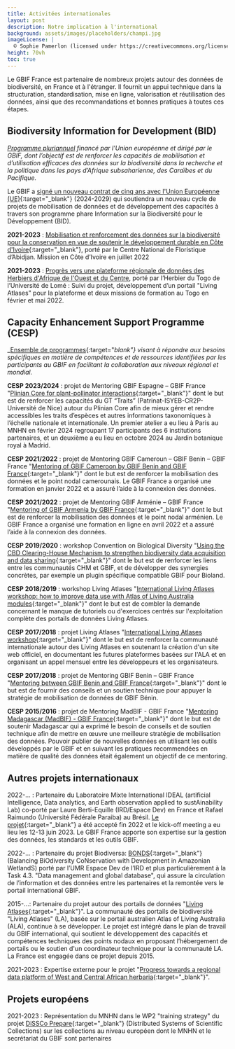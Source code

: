 ```yaml
---
title: Activitées internationales
layout: post
description: Notre implication à l'international
background: assets/images/placeholders/champi.jpg
imageLicense: |
  © Sophie Pamerlon (licensed under https://creativecommons.org/licenses/by-sa/4.0/)
height: 70vh
toc: true
---
```

<style> .feature-img img {background-color: white; object-fit: fill;}> </style>

Le GBIF France est partenaire de nombreux projets autour des données de biodiversité, en France et à l'étranger. Il fournit un appui technique dans la structuration, standardisation, mise en ligne, valorisation et réutilisation des données, ainsi que des recommandations et bonnes pratiques à toutes ces étapes.

## Biodiversity Information for Development (BID)
*[Programme pluriannuel]((https://www.gbif.org/programme/82243/bid-biodiversity-information-for-development){:target="_blank"}) financé par l’Union européenne et dirigé par le GBIF, dont l’objectif est de renforcer les capacités de mobilisation et d’utilisation efficaces des données sur la biodiversité dans la recherche et la politique dans les pays d’Afrique subsaharienne, des Caraïbes et du Pacifique.*


Le GBIF a [signé un nouveau contrat de cinq ans avec l'Union Européenne (UE)](https://www.gbif.org/fr/news/4qE7yWIQqUkyGMYVD7Yr4C/lue-renouvelle-le-financement-du-programme-dinformation-sur-la-biodiversite-pour-le-developpement){:target="_blank"} (2024-2029) qui soutiendra un nouveau cycle de projets de mobilisation de données et de développement des capacités à travers son programme phare Information sur la Biodiversité pour le Développement (BID).

**2021-2023** : [Mobilisation et renforcement des données sur la biodiversité pour la conservation en vue de soutenir le développement durable en Côte d'Ivoire](https://www.gbif.org/project/BID-AF2020-128-NAC/mobilization-and-strengthening-of-biodiversity-data-supporting-sustainable-development-in-cote-divoire){:target="_blank"}, porté par le Centre National de Floristique d’Abidjan. Mission en Côte d’Ivoire en juillet 2022

**2021-2023** : [Progrès vers une plateforme régionale de données des Herbiers d'Afrique de l'Ouest et du Centre](https://www.gbif.org/project/BID-AF2020-040-REG/progress-towards-a-regional-data-platform-of-west-and-central-african-herbaria), porté par l’Herbier du Togo de l’Université de Lomé : Suivi du projet, développement d’un portail "Living Atlases" pour la plateforme et deux missions de formation au Togo en février et mai 2022.



## Capacity Enhancement Support Programme (CESP)
_[Ensemble de programmes](https://www.gbif.org/programme/82219/capacity-enhancement-support-programme){:target="_blank"} visant à répondre aux besoins spécifiques en matière de compétences et de ressources identifiées par les participants au GBIF en facilitant la collaboration aux niveaux régional et mondial._

**CESP 2023/2024** : projet de Mentoring GBIF Espagne – GBIF France "[Plinian Core for plant-pollinator interactions](https://www.gbif.org/project/CESP2023-011/plinian-core-for-plant-pollinator-interactions){:target="_blank"}" dont le but est de renforcer les capacités du GT “Traits” (Patrinat-ISYEB-CR2P-Université de Nice) autour du Plinian Core afin de mieux gérer et rendre accessibles les traits d’espèces et autres informations taxonomiques à l’échelle nationale et internationale. Un premier atelier a eu lieu à Paris au MNHN en février 2024 regroupant 17 participants des 6 institutions partenaires, et un deuxième a eu lieu en octobre 2024 au Jardin botanique royal à Madrid.

**CESP 2021/2022** : projet de Mentoring GBIF Cameroun – GBIF Benin – GBIF France "[Mentoring of GBIF Cameroon by GBIF Benin and GBIF France](https://www.gbif.org/project/CESP2021-002/mentoring-of-gbif-cameroon-by-gbif-benin-and-gbif-france){:target="_blank"}" dont le but est de renforcer la mobilisation des données et le point nodal camerounais. Le GBIF France a organisé une formation en janvier 2022 et a assuré l’aide à la connexion des données.

**CESP 2021/2022** : projet de Mentoring GBIF Arménie – GBIF France "[Mentoring of GBIF Armenia by GBIF France](https://www.gbif.org/project/CESP2021-010/mentoring-of-gbif-armenia-by-gbif-france){:target="_blank"}" dont le but est de renforcer la mobilisation des données et le point nodal arménien. Le GBIF France a organisé une formation en ligne en avril 2022 et a assuré l’aide à la connexion des données.

**CESP 2019/2020** : workshop Convention on Biological Diversity "[Using the CBD Clearing-House Mechanism to strengthen biodiversity data acquisition and data sharing](https://www.gbif.org/project/79ZRBGx5dNXYpR2ijHKebK/using-the-cbd-clearing-house-mechanism-to-strengthen-biodiversity-data-acquisition-and-data-sharing){:target="_blank"}" dont le but est de renforcer les liens entre les communautés CHM et GBIF, et de développer des synergies concrètes, par exemple un plugin spécifique compatible GBIF pour Bioland.

**CESP 2018/2019** : workshop Living Atlases "[International Living Atlases workshop: how to improve data use with Atlas of Living Australia modules](https://www.gbif.org/project/6AxerPwlnacq6S28iK0Gki/international-living-atlases-workshop-how-to-improve-data-use-with-atlas-of-living-australia-modules){:target="_blank"}" dont le but est de combler la demande concernant le manque de tutoriels ou d'exercices centrés sur l'exploitation complète des portails de données Living Atlases.

**CESP 2017/2018** : projet Living Atlases "[International Living Atlases workshop](https://www.gbif.org/project/83337/international-living-atlases-workshop){:target="_blank"}" dont le but est de renforcer la communauté internationale autour des Living Atlases en soutenant la création d'un site web officiel, en documentant les futures plateformes basées sur l'ALA et en organisant un appel mensuel entre les développeurs et les organisateurs.

**CESP 2017/2018** : projet de Mentoring GBIF Benin – GBIF France "[Mentoring between GBIF Benin and GBIF France](https://www.gbif.org/project/83340/mentoring-between-gbif-benin-and-gbif-france){:target="_blank"}" dont le but est de fournir des conseils et un soutien technique pour appuyer la stratégie de mobilisation de données de GBIF Bénin. 

**CESP 2015/2016** : projet de Mentoring MadBIF - GBIF France "[Mentoring Madagascar (MadBIF) - GBIF France](https://www.gbif.org/project/82213/mentoring-madagascar-madbif-gbif-france){:target="_blank"}" dont le but est de soutenir Madagascar qui a exprimé le besoin de conseils et de soutien technique afin de mettre en œuvre une meilleure stratégie de mobilisation des données. Pouvoir publier de nouvelles données en utilisant les outils développés par le GBIF et en suivant les pratiques recommendées en matière de qualité des données était également un objectif de ce mentoring. 

## Autres projets internationaux

2022-... : Partenaire du Laboratoire Mixte International IDEAL (artificial Intelligence, Data analytics, and Earth observation applied to sustAinability Lab) co-porté par Laure Berti-Equille (IRD/Espace Dev) en France et Rafael Raimundo (Université Fédérale Paraiba) au Brésil. [Le projet](https://www.ird.fr/lancement-du-lmi-ideal-et-signature-de-la-convention-pour-sa-creation){:target="_blank"} a été accepté fin 2022 et le kick-off meeting a eu lieu les 12-13 juin 2023. Le GBIF France apporte son expertise sur la gestion des données, les standards et les outils GBIF. 

2022-... : Partenaire du projet Biodiversa: [BONDS](http://www.bonds-amazonia.org/){:target="_blank"} (Balancing BiOdiversity CoNservation with Development in Amazonian WetlandS) porté par l’UMR Espace Dev de l’IRD et plus particulièrement à la Task 4.3. "Data management and global database", qui assure la circulation de l’information et des données entre les partenaires et la remontée vers le portail international GBIF.

2015-...: Partenaire du projet autour des portails de données "[Living Atlases](https://living-atlases.gbif.org/){:target="_blank"}". La communauté des portails de biodiversité "Living Atlases" (LA), basée sur le portail australien Atlas of Living Australia (ALA), continue à se développer. Le projet est intégré dans le plan de travail du GBIF international, qui soutient le développement des capacités et compétences techniques des points nodaux en proposant l’hébergement de portails ou le soutien d'un coordinateur technique pour la communauté LA. La France est engagée dans ce projet depuis 2015.

2021-2023 : Expertise externe pour le projet "[Progress towards a regional data platform of West and Central African herbaria](https://www.gbif.org/project/BID-AF2020-040-REG/progress-towards-a-regional-data-platform-of-west-and-central-african-herbaria){:target="_blank"}".
 

## Projets européens

2021-2023 : Représentation du MNHN dans le WP2 "training strategy" du projet [DiSSCo Prepare](https://www.dissco.eu/dissco-prepare/){:target="_blank"} (Distributed Systems of Scientific Collections) sur les collections au niveau européen dont le MNHN et le secrétariat du GBIF sont partenaires


